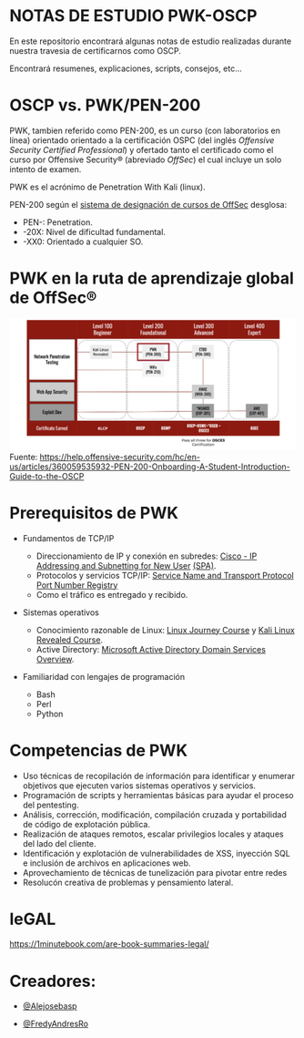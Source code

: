 # NOTAS DE ESTUDIO PWK-OSCP

En este repositorio encontrará algunas notas de estudio realizadas durante nuestra travesia de certificarnos como OSCP.

Encontrará resumenes, explicaciones, scripts, consejos, etc...

# OSCP vs. PWK/PEN-200
PWK, tambien referido como PEN-200, es un curso (con laboratorios en línea) orientado orientado a la certificación OSPC (del inglés *Offensive Security Certified Professional*) y ofertado  tanto el certificado como el curso por Offensive Security® (abreviado *OffSec*) el cual incluye un solo intento de examen.

PWK es el acrónimo de Penetration With Kali (linux).

PEN-200 según el [sistema de designación de cursos de OffSec](https://www.offensive-security.com/courses-and-certifications/#course-track-system) desglosa: 
* PEN-: Penetration.
* -20X: Nivel de dificultad fundamental.
* -XX0: Orientado a cualquier SO.

# PWK en la ruta de aprendizaje global de OffSec®
![PWK In OffSec Learning Journey](./imagenes/PWK_In_OffSec_Learning_Journey.png "PWK In OffSec Learning Journey") Fuente: https://help.offensive-security.com/hc/en-us/articles/360059535932-PEN-200-Onboarding-A-Student-Introduction-Guide-to-the-OSCP


#

# Prerequisitos de PWK
* Fundamentos de TCP/IP
    * Direccionamiento de IP y conexión en subredes: [Cisco - IP Addressing and Subnetting for New User](https://www.cisco.com/c/en/us/support/docs/ip/routing-information-protocol-rip/13788-3.html) [(SPA)](https://www.cisco.com/c/es_mx/support/docs/ip/routing-information-protocol-rip/13788-3.html).
    * Protocolos y servicios TCP/IP: [Service Name and Transport Protocol Port Number Registry](https://www.iana.org/assignments/service-names-port-numbers/service-names-port-numbers.xhtml)
    * Como el tráfico es entregado y recibido.

* Sistemas operativos
    * Conocimiento razonable de Linux: [Linux Journey Course](https://linuxjourney.com/) y [Kali Linux Revealed Course](https://kali.training/).
    * Active Directory: [Microsoft Active Directory Domain Services Overview](https://docs.microsoft.com/en-us/windows-server/identity/ad-ds/get-started/virtual-dc/active-directory-domain-services-overview).

* Familiaridad con lengajes de programación
    * Bash
    * Perl
    * Python

# Competencias de PWK

* Uso técnicas de recopilación de información para identificar y enumerar objetivos que ejecuten varios sistemas operativos y servicios.
* Programación de scripts y herramientas básicas para ayudar el proceso del pentesting.
* Análisis, corrección, modificación, compilación cruzada y portabilidad de código de explotación pública.
* Realización de ataques remotos, escalar privilegios locales y ataques del lado del cliente.
* Identificación y explotación de vulnerabilidades de XSS, inyección SQL e inclusión de archivos en aplicaciones web.
* Aprovechamiento de técnicas de tunelización para pivotar entre redes
* Resolucón creativa de problemas y pensamiento lateral.


# leGAL 

https://1minutebook.com/are-book-summaries-legal/


# Creadores:

- [@Alejosebasp](https://twitter.com/alejosebasp)

- [@FredyAndresRo](https://twitter.com/FredyAndresRo)